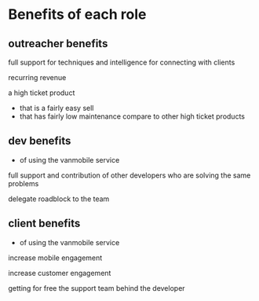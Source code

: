 # Benefits of each role

## outreacher benefits

full support for techniques and intelligence for connecting with clients

recurring revenue

a high ticket product
- that is a fairly easy sell
- that has fairly low maintenance compare to other high ticket products



## dev benefits
- of using the vanmobile service

full support and contribution of other developers who are solving the same problems

delegate roadblock to the team


       
## client benefits
- of using the vanmobile service

increase mobile engagement

increase customer engagement

getting for free the support team behind the developer
